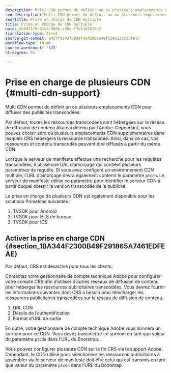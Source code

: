 ```yaml
---
description: Multi CDN permet de définir un ou plusieurs emplacements CDN pour diffuser des publicités transcodées.
seo-description: Multi CDN permet de définir un ou plusieurs emplacements CDN pour diffuser des publicités transcodées.
seo-title: Prise en charge de CDN multiple
title: Prise en charge de CDN multiple
uuid: 2b6d71f0-61c8-486b-a35a-f7ef3a9519d2
translation-type: tm+mt
source-git-commit: e437f4143fb939f46d106c64efc391137c33fe17
workflow-type: tm+mt
source-wordcount: '323'
ht-degree: 0%

---
```



# Prise en charge de plusieurs CDN {#multi-cdn-support}

Multi CDN permet de définir un ou plusieurs emplacements CDN pour diffuser des publicités transcodées.

Par défaut, toutes les ressources transcodées sont hébergées sur le réseau de diffusion de contenu Akamai détenu par l’Adobe. Cependant, vous pouvez choisir zéro ou plusieurs emplacements CDN supplémentaires dans lesquels CRS hébergera la ressource transcodée. Ainsi, dans ce cas, vos ressources et contenu transcodés peuvent être diffusés à partir du même CDN.

Lorsque le serveur de manifeste effectue une recherche pour les requêtes transcodées, il utilise une URL d’amorçage qui contient plusieurs paramètres de requête. Si vous avez configuré un environnement CDN multiple, l’URL d’amorçage devra également contenir le paramètre `ptcdn`. Le serveur de manifeste utilise ce paramètre pour identifier le serveur CDN à partir duquel obtenir la version transcodée de la publicité.

La prise en charge de plusieurs CDN est également disponible pour les solutions Primetime suivantes :

1. TVSDK pour Android
1. TVSDK pour HLS de bureau
1. TVSDK pour iOS

## Activer la prise en charge CDN {#section_1BA344F2300B49F291865A7461EDFEAE}

Par défaut, CRS est désactivé pour tous les clients.

Contactez votre gestionnaire de compte technique Adobe pour configurer votre compte CRS afin d’utiliser d’autres réseaux de diffusion de contenu pour héberger les ressources publicitaires transcodées. Vous devrez fournir les informations suivantes dont CRS a besoin pour télécharger les ressources publicitaires transcodées sur le réseau de diffusion de contenu.

1. URL CDN
1. Détails de l’authentification
1. Format d’URL de sortie

En outre, votre gestionnaire de compte technique Adobe vous donnera un surnom pour ce CDN. Vous devez transmettre ce surnom en tant que valeur du paramètre `ptcdn` dans l’URL du Bootstrap.

Vous pouvez configurer plusieurs CDN sur la fin CRS via le support Adobe. Cependant, le CDN utilisé pour sélectionner les ressources publicitaires à assembler via le serveur de manifeste doit être celui qui est transmis en tant que valeur du paramètre `ptcdn` dans l’URL du Bootstrap.

